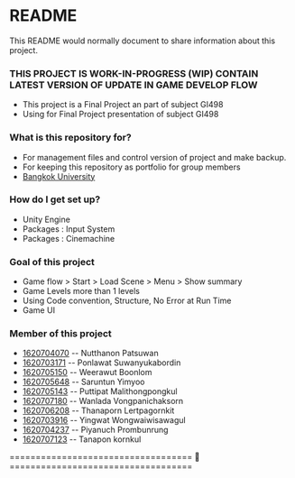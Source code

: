 # README #
This README would normally document to share information about this project.

### THIS PROJECT IS WORK-IN-PROGRESS (WIP) CONTAIN LATEST VERSION OF UPDATE IN GAME DEVELOP FLOW ###

* This project is a Final Project an part of subject GI498
* Using for Final Project presentation of subject GI498
 
### What is this repository for? ###

* For management files and control version of project and make backup.
* For keeping this repository as portfolio for group members
* [Bangkok University](https://www.bu.ac.th/th/it-innovation/games-and-interactive-media)
 
### How do I get set up? ###

* Unity Engine 
* Packages : Input System
* Packages : Cinemachine

### Goal of this project ###

* Game flow > Start > Load Scene > Menu > Show summary
* Game Levels more than 1 levels
* Using Code convention, Structure, No Error at Run Time
* Game UI
 
### Member of this project ###
 
* [1620704070](nutthanon.pats@bumail.net)
	-- Nutthanon Patsuwan
* [1620703171](ponlawat.suwa@bumail.net)
	-- Ponlawat Suwanyukabordin
* [1620705150](weerawut.boon@bumail.net)
	-- Weerawut Boonlom
* [1620705648](saruntun.yimy@bumail.net)
	-- Saruntun Yimyoo	
* [1620705143](puttipat.mali@bumail.net)
	-- Puttipat Malithongpongkul
* [1620707180](wanlada.vong@bumail.net)
	-- Wanlada Vongpanichaksorn
* [1620706208](thanaporn.lert@bumail.net)
	-- Thanaporn Lertpagornkit
* [1620703916](yingwat.wong@bumail.net)
	-- Yingwat Wongwaiwisawagul
* [1620704237](piyanuch.prom@bumail.net)
	-- Piyanuch Prombunrung
* [1620707123](tanapon.korn@bumail.net)
	-- Tanapon kornkul


===================================    :cherry_blossom:    ===================================
